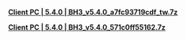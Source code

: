 **[Client PC | 5.4.0 | BH3_v5.4.0_a7fc93719cdf_tw.7z ](https://download-sea.mihoyo.com/download/os/BH3_v5.4.0_a7fc93719cdf_tw.7z)**

**[Client PC | 5.4.0 | BH3_v5.4.0_571c0ff55162.7z ](https://bundle.bh3.com/ptpublic/rel/20211215100712_yZnkyc197WEAbpXD/PC/BH3_v5.4.0_571c0ff55162.7z)**
